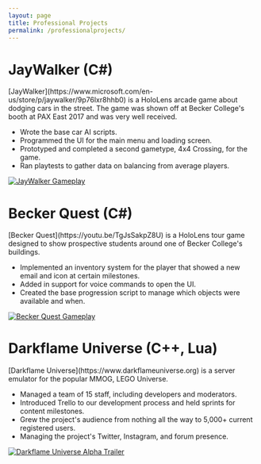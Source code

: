 ```yaml
---
layout: page
title: Professional Projects
permalink: /professionalprojects/
---
```


<p align="center"><h1>JayWalker (C#)</h1></p>
[JayWalker](https://www.microsoft.com/en-us/store/p/jaywalker/9p76lxr8hhb0) is a HoloLens arcade game about dodging cars in the street.
The game was shown off at Becker College's booth at PAX East 2017 and was very well received.

* Wrote the base car AI scripts.
* Programmed the UI for the main menu and loading screen.
* Prototyped and completed a second gametype, 4x4 Crossing, for the game.
* Ran playtests to gather data on balancing from average players.

[![JayWalker Gameplay](https://i.imgur.com/jJBUQTC.png)](https://youtu.be/CqzG8A_SKpQ)

<p align="center"><h1>Becker Quest (C#)</h1></p>
[Becker Quest](https://youtu.be/TgJsSakpZ8U) is a HoloLens tour game designed to show prospective students around one of Becker College's buildings.

* Implemented an inventory system for the player that showed a new email and icon at certain milestones.
* Added in support for voice commands to open the UI.
* Created the base progression script to manage which objects were available and when.

[![Becker Quest Gameplay](https://i.imgur.com/rh1vLVf.png)](https://youtu.be/TgJsSakpZ8U)

<p align="center"><h1>Darkflame Universe (C++, Lua)</h1></p>
[Darkflame Universe](https://www.darkflameuniverse.org) is a server emulator for the popular MMOG, LEGO Universe.

* Managed a team of 15 staff, including developers and moderators.
* Introduced Trello to our development process and held sprints for content milestones.
* Grew the project's audience from nothing all the way to 5,000+ current registered users.
* Managing the project's Twitter, Instagram, and forum presence.

[![Darkflame Universe Alpha Trailer](https://i.imgur.com/Mg2XNRI.png)](https://www.youtube.com/watch?v=8yRmKGVifF0)

